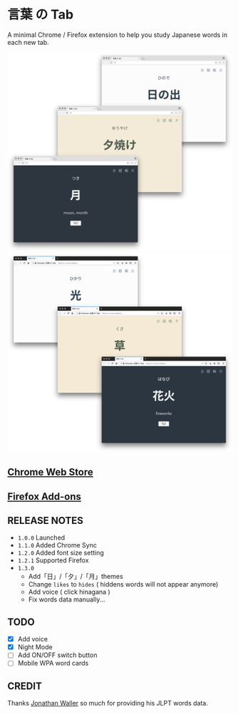 # 言葉 の Tab

A minimal Chrome / Firefox extension to help you study Japanese words in each new tab.

![](./docs/static/chrome.jpg)
![](./docs/static/firefox.jpg)

## [Chrome Web Store](https://chrome.google.com/webstore/detail/%E8%A8%80%E8%91%89-%E3%81%AE-tab/lacmiiahoideajihiclkhmdkikkbjcnb)

## [Firefox Add-ons](https://addons.mozilla.org/en-US/firefox/addon/the-tab-of-words/?src=https://github.com/keiww/the-tab-of-words)

## RELEASE NOTES

- `1.0.0` Launched
- `1.1.0` Added Chrome Sync
- `1.2.0` Added font size setting
- `1.2.1` Supported Firefox
- `1.3.0`
  - Add「日」/「夕」/「月」themes
  - Change `likes` to `hides` ( hiddens words will not appear anymore)
  - Add voice ( click hinagana )
  - Fix words data manually...

## TODO

- [x] Add voice
- [x] Night Mode
- [ ] Add ON/OFF switch button
- [ ] Mobile WPA word cards

## CREDIT

Thanks [Jonathan Waller](http://www.tanos.co.uk/jlpt/) so much for providing his JLPT words data.
